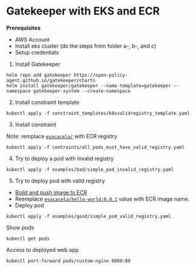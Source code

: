 

# Gatekeeper with EKS and ECR

**Prerequisites**

* AWS Account
* Install eks cluster (do the steps from folder a-, b-, and c)
* Setup credentials


1. Install Gatekeeper

```shell
helm repo add gatekeeper https://open-policy-agent.github.io/gatekeeper/charts
helm install gatekeeper/gatekeeper --name-template=gatekeeper --namespace gatekeeper-system --create-namespace
```

2. Install constraint template

```shell
kubectl apply -f constraint_templates/k8svalidregistry_template.yaml
```

3. Install constraint

Note: remplace [`evacacela/`](contraints/all_pods_must_have_valid_registry.yaml) with ECR registry

```shell
kubectl apply -f contraints/all_pods_must_have_valid_registry.yaml
```

4. Try to deploy a pod with invalid registry
```shell
kubectl apply -f examples/bad/simple_pod_invalid_registry.yaml
```

5. Try to deploy pod with valid registry

* [Build and push image to ECR](.github/workflows/docker-publish.yml)
* Reemplace [`evacacela/hello-world:0.0.1`](examples/good/simple_pod_valid_registry.yaml) value with ECR image name.
* Deploy pod
```shell
kubectl apply -f examples/good/simple_pod_valid_registry.yaml
```

Show pods
```shell
kubectl get pods
```

Access to deployed web app
```shell
kubectl port-forward pods/custom-nginx 8080:80
```


